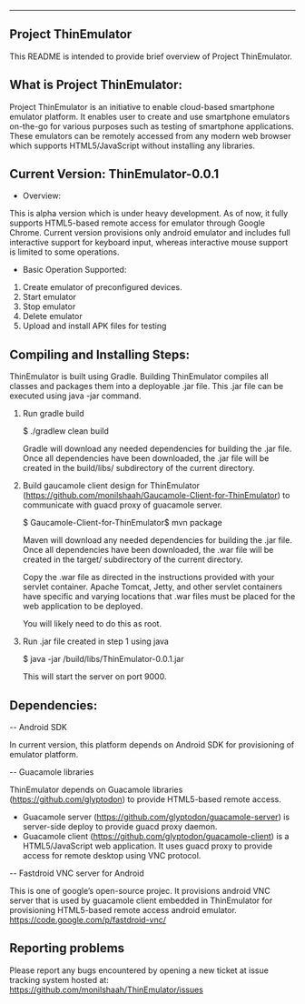 ------------------------------------------------------------
 Project ThinEmulator
------------------------------------------------------------

This README is intended to provide brief overview of Project ThinEmulator.

 What is Project ThinEmulator:
-------------------------------

Project ThinEmulator is an initiative to enable cloud-based smartphone emulator platform. It enables user to create and use smartphone emulators on-the-go for various purposes such as testing of smartphone applications. These emulators can be remotely accessed from any modern web browser which supports HTML5/JavaScript without installing any libraries. 

Current Version: ThinEmulator-0.0.1
------------------------------------
 - Overview:

This is alpha version which is under heavy development. As of now, it fully supports HTML5-based remote access for emulator through Google Chrome. Current version provisions only android emulator and includes full interactive support for keyboard input, whereas interactive mouse support is limited to some operations. 

- Basic Operation Supported:

1. Create emulator of preconfigured devices.
2. Start emulator
3. Stop emulator
4. Delete emulator
5. Upload and install APK files for testing

Compiling and Installing Steps:
--------------------------------

ThinEmulator is built using Gradle. Building ThinEmulator compiles all classes and packages them into a deployable .jar file. This .jar file can be executed using java -jar command.

1. Run gradle build
   
    $ ./gradlew clean build

    Gradle will download any needed dependencies for building the .jar file.
    Once all dependencies have been downloaded, the .jar file will be
    created in the build/libs/ subdirectory of the current directory.
    
2. Build gaucamole client design for ThinEmulator (https://github.com/monilshaah/Gaucamole-Client-for-ThinEmulator) to communicate with guacd proxy of guacamole server.

    $ Gaucamole-Client-for-ThinEmulator$ mvn package
    
    Maven will download any needed dependencies for building the .jar file.
    Once all dependencies have been downloaded, the .war file will be
    created in the target/ subdirectory of the current directory.
    
    Copy the .war file as directed in the instructions provided with
    your servlet container. Apache Tomcat, Jetty, and other servlet containers
    have specific and varying locations that .war files must be placed for
    the web application to be deployed.
    
    You will likely need to do this as root.

3. Run .jar file created in step 1 using java

    $ java -jar /build/libs/ThinEmulator-0.0.1.jar
    
    This will start the server on port 9000.

Dependencies:
--------------

-- Android SDK

In current version, this platform depends on Android SDK for provisioning of emulator platform.

-- Guacamole libraries

ThinEmulator depends on Guacamole libraries (https://github.com/glyptodon) to provide HTML5-based remote access. 
- Guacamole server (https://github.com/glyptodon/guacamole-server) is server-side deploy to provide guacd proxy daemon. 
- Guacamole client (https://github.com/glyptodon/guacamole-client) is a HTML5/JavaScript web application. It uses guacd proxy to provide access for remote desktop using VNC protocol.

-- Fastdroid VNC server for Android

This is one of google’s open-source projec. It provisions android VNC server that is used by guacamole client embedded in ThinEmulator for provisioning HTML5-based remote access android emulator.
https://code.google.com/p/fastdroid-vnc/

Reporting problems
------------------------------------------------------------

Please report any bugs encountered by opening a new ticket at issue tracking system hosted at:
https://github.com/monilshaah/ThinEmulator/issues
